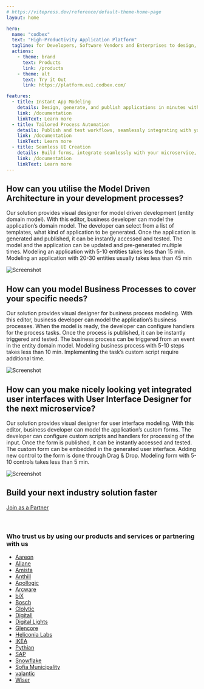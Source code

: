 ```yaml
---
# https://vitepress.dev/reference/default-theme-home-page
layout: home

hero:
  name: "codbex"
  text: "High-Productivity Application Platform"
  tagline: for Developers, Software Vendors and Enterprises to design, develop and deliver their industry solutions
  actions:
    - theme: brand
      text: Products
      link: /products
    - theme: alt
      text: Try it Out
      link: https://platform.eu1.codbex.com/

features:
  - title: Instant App Modeling
    details: Design, generate, and publish applications in minutes with our visual model-driven development tools
    link: /documentation
    linkText: Learn more
  - title: Tailored Process Automation
    details: Publish and test workflows, seamlessly integrating with your domain models for dynamic automation
    link: /documentation
    linkText: Learn more
  - title: Seamless UI Creation
    details: Build forms, integrate seamlessly with your microservice, and publish for immediate use
    link: /documentation
    linkText: Learn more
---
```


<div class="content">
	<section>
		<div class="container flex">
			<div class="text">
				<h2>How can you utilise the <strong>Model Driven Architecture</strong> in your development processes?</h2>
				<p>Our solution provides visual designer for model driven development (entity domain model).
					With this editor, business developer can model the application’s domain model.
					The developer can select from a list of templates, what kind of application to be generated.
					Once the application is generated and published, it can be instantly accessed and tested.
					The model and the application can be updated and pre-generated multiple times.
					Modeling an application with 5-10 entities takes less than 15 min.
					Modeling an application with 20-30 entities usually takes less than 45 min</p>
			</div>
			<div class="image">
				<img src="/images/ide-mda.png" alt="Screenshot" class="screenshot editable" />
			</div>
		</div>
	</section>
	<section>
		<div class="container flex">
			<div class="text">
				<h2>How can you model <strong>Business Processes</strong> to cover your specific needs?</h2>
				<p>Our solution provides visual designer for business process modeling.
					With this editor, business developer can model the application’s business processes.
					When the model is ready, the developer can configure handlers for the process tasks.
					Once the process is published, it can be instantly triggered and tested.
					The business process can be triggered from an event in the entity domain model.
					Modeling business process with 5-10 steps takes less than 10 min.
					Implementing the task’s custom script require additional time.</p>
			</div>
			<div class="image">
				<img src="/images/features/bpm-perspective.png" alt="Screenshot" class="screenshot editable" />
			</div>
		</div>
	</section>
	<section>
		<div class="container flex">
			<div class="text">
				<h2>How can you make nicely looking yet integrated user interfaces with <strong>User Interface Designer</strong> for the next microservice?</h2>
				<p>Our solution provides visual designer for user interface modeling.
					With this editor, business developer can model the application’s custom forms.
					The developer can configure custom scripts and handlers for processing of the input.
					Once the form is published, it can be instantly accessed and tested.
					The custom form can be embedded in the generated user interface.
					Adding new control to the form is done through Drag & Drop.
					Modeling form with 5-10 controls takes less than 5 min.</p>
			</div>
			<div class="image">
				<img src="/images/ide-form.png" alt="Screenshot" class="screenshot editable" />
			</div>
		</div>
	</section>
</div>

<section class="partners">
		<h2><strong>Build</strong> your next industry solution faster</h2>
		<div class="button alt"><a href="mailto:office@codbex.com">Join as a Partner</a></div>
		<br><br>
		<h3><strong>Who</strong> trust us by using our products and services or partnering with us</h3>
		<div class="container text-center">
			<ul class="partner-list">
			    <li><a href="https://aareon.com/" target="_blank">Aareon</a></li>
				<li><a href="https://allane.com/" target="_blank">Allane</a></li>
				<li><a href="https://amista.be" target="_blank">Amista</a></li>
			    <li><a href="https://anthill.one/" target="_blank">Anthill</a></li>
			    <li><a href="https://apollogic.com/" target="_blank">Apollogic</a></li>
			    <li><a href="https://arcware.io" target="_blank">Arcware</a></li>
				<li><a href="https://bix-consulting.com/" target="_blank">biX</a></li>
				<li><a href="https://bosch.com/" target="_blank">Bosch</a></li>
			    <li><a href="https://clolytic.com/" target="_blank">Clolytic</a></li>
				<li><a href="https://digitall.com" target="_blank">Digitall</a></li>
				<li><a href="https://lights.digital" target="_blank">Digital Lights</a></li>
				<li><a href="https://glencore.com" target="_blank">Glencore</a></li>
			    <li><a href="https://heliconialabs.com/" target="_blank">Heliconia Labs</a></li>
				<li><a href="https://ikea.com/" target="_blank">IKEA</a></li>
				<li><a href="https://pythian.com/" target="_blank">Pythian</a></li>
				<li><a href="https://sap.com/" target="_blank">SAP</a></li>
			    <li><a href="https://snowflake.com/" target="_blank">Snowflake</a></li>
				<li><a href="https://www.sofia.bg/web/sofia-municipality" target="_blank">Sofia Municipality</a></li>
				<li><a href="https://valantic.com/" target="_blank">valantic</a></li>
				<li><a href="https://wisertech.com/" target="_blank">Wiser</a></li>
			</ul>
		  </div>
	</section>